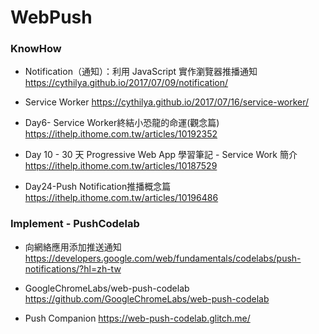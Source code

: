 # WebPush

### KnowHow

* Notification（通知）：利用 JavaScript 實作瀏覽器推播通知
https://cythilya.github.io/2017/07/09/notification/

* Service Worker
https://cythilya.github.io/2017/07/16/service-worker/

* Day6- Service Worker終結小恐龍的命運(觀念篇)
https://ithelp.ithome.com.tw/articles/10192352

* Day 10 - 30 天 Progressive Web App 學習筆記 - Service Work 簡介
https://ithelp.ithome.com.tw/articles/10187529

* Day24-Push Notification推播概念篇
https://ithelp.ithome.com.tw/articles/10196486

### Implement - PushCodelab

* 向網絡應用添加推送通知
https://developers.google.com/web/fundamentals/codelabs/push-notifications/?hl=zh-tw

* GoogleChromeLabs/web-push-codelab
https://github.com/GoogleChromeLabs/web-push-codelab

* Push Companion
https://web-push-codelab.glitch.me/
